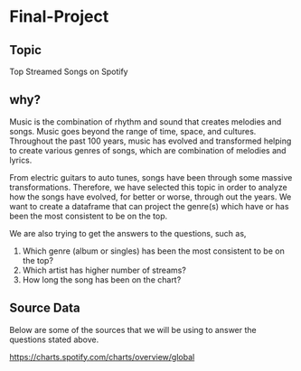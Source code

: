 # Final-Project

## Topic

Top Streamed Songs on Spotify

## why?

Music is the combination of rhythm and sound that creates melodies and songs.
Music goes beyond the range of time, space, and cultures. Throughout the past 100 years, music has evolved and transformed helping to create various genres of songs, which are combination
of melodies and lyrics. 

From electric guitars to auto tunes, songs have been through some massive transformations. Therefore, we have selected this topic in order to analyze how the songs have evolved, for better or worse, through out the years. We want to create a dataframe that can project the genre(s) which have or has 
been the most consistent to be on the top.

We are also trying to get the answers to the questions, such as, 

1. Which genre (album or singles) has been the most consistent to be on the top?
2. Which artist has higher number of streams?
3. How long the song has been on the chart?

## Source Data
Below are some of the sources that we will be using to answer the questions stated above.

https://charts.spotify.com/charts/overview/global 
